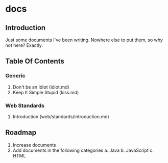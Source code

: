 docs
====

Introduction
------------

Just some documents I've been writing. Nowhere else to put them, so why not here? Exactly.

Table Of Contents
-----------------

### Generic

1. Don't be an Idiot (idiot.md)
2. Keep It Simple Stupid (kiss.md)

### Web Standards
1. Introduction (web/standards/introduction.md)

Roadmap
-------

1. Increase documents
2. Add documents in the following categories
  a. Java
  b. JavaScript
  c. HTML